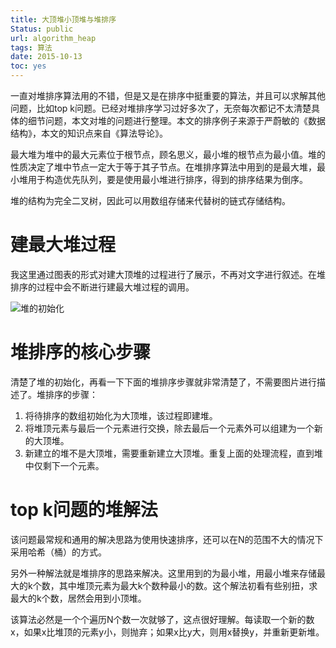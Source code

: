 ```yaml
---
title: 大顶堆小顶堆与堆排序
Status: public
url: algorithm_heap
tags: 算法
date: 2015-10-13
toc: yes
---
```


一直对堆排序算法用的不错，但是又是在排序中挺重要的算法，并且可以求解其他问题，比如top k问题。已经对堆排序学习过好多次了，无奈每次都记不太清楚具体的细节问题，本文对堆的问题进行整理。本文的排序例子来源于严蔚敏的《数据结构》，本文的知识点来自《算法导论》。

最大堆为堆中的最大元素位于根节点，顾名思义，最小堆的根节点为最小值。堆的性质决定了堆中节点一定大于等于其子节点。在堆排序算法中用到的是最大堆，最小堆用于构造优先队列，要是使用最小堆进行排序，得到的排序结果为倒序。

堆的结构为完全二叉树，因此可以用数组存储来代替树的链式存储结构。


# 建最大堆过程

我这里通过图表的形式对建大顶堆的过程进行了展示，不再对文字进行叙述。在堆排序的过程中会不断进行建最大堆过程的调用。

![堆的初始化](https://kuring.me/images/heap_sort_create.png)

# 堆排序的核心步骤

清楚了堆的初始化，再看一下下面的堆排序步骤就非常清楚了，不需要图片进行描述了。堆排序的步骤：

1. 将待排序的数组初始化为大顶堆，该过程即建堆。
2. 将堆顶元素与最后一个元素进行交换，除去最后一个元素外可以组建为一个新的大顶堆。
3. 新建立的堆不是大顶堆，需要重新建立大顶堆。重复上面的处理流程，直到堆中仅剩下一个元素。

# top k问题的堆解法

该问题最常规和通用的解决思路为使用快速排序，还可以在N的范围不大的情况下采用哈希（桶）的方式。

另外一种解法就是堆排序的思路来解决。这里用到的为最小堆，用最小堆来存储最大的k个数，其中堆顶元素为最大k个数种最小的数。这个解法初看有些别扭，求最大的k个数，居然会用到小顶堆。

该算法必然是一个个遍历N个数一次就够了，这点很好理解。每读取一个新的数x，如果x比堆顶的元素y小，则抛弃；如果x比y大，则用x替换y，并重新更新堆。

